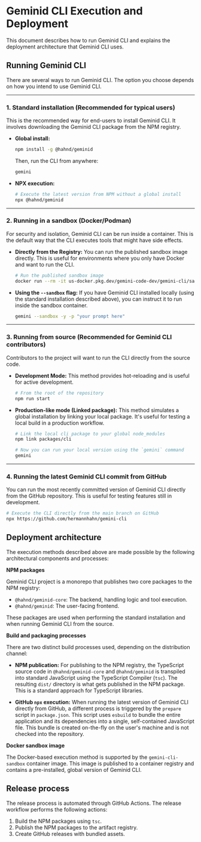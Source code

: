 # Geminid CLI Execution and Deployment

This document describes how to run Geminid CLI and explains the deployment architecture that Geminid CLI uses.

## Running Geminid CLI

There are several ways to run Geminid CLI. The option you choose depends on how you intend to use Geminid CLI.

---

### 1. Standard installation (Recommended for typical users)

This is the recommended way for end-users to install Geminid CLI. It involves downloading the Geminid CLI package from the NPM registry.

- **Global install:**

  ```bash
  npm install -g @hahnd/geminid
  ```

  Then, run the CLI from anywhere:

  ```bash
  gemini
  ```

- **NPX execution:**

  ```bash
  # Execute the latest version from NPM without a global install
  npx @hahnd/geminid
  ```

---

### 2. Running in a sandbox (Docker/Podman)

For security and isolation, Geminid CLI can be run inside a container. This is the default way that the CLI executes tools that might have side effects.

- **Directly from the Registry:**
  You can run the published sandbox image directly. This is useful for environments where you only have Docker and want to run the CLI.
  ```bash
  # Run the published sandbox image
  docker run --rm -it us-docker.pkg.dev/gemini-code-dev/gemini-cli/sandbox:0.1.1
  ```
- **Using the `--sandbox` flag:**
  If you have Geminid CLI installed locally (using the standard installation described above), you can instruct it to run inside the sandbox container.
  ```bash
  gemini --sandbox -y -p "your prompt here"
  ```

---

### 3. Running from source (Recommended for Geminid CLI contributors)

Contributors to the project will want to run the CLI directly from the source code.

- **Development Mode:**
  This method provides hot-reloading and is useful for active development.
  ```bash
  # From the root of the repository
  npm run start
  ```
- **Production-like mode (Linked package):**
  This method simulates a global installation by linking your local package. It's useful for testing a local build in a production workflow.

  ```bash
  # Link the local cli package to your global node_modules
  npm link packages/cli

  # Now you can run your local version using the `gemini` command
  gemini
  ```

---

### 4. Running the latest Geminid CLI commit from GitHub

You can run the most recently committed version of Geminid CLI directly from the GitHub repository. This is useful for testing features still in development.

```bash
# Execute the CLI directly from the main branch on GitHub
npx https://github.com/hermannhahn/gemini-cli
```

## Deployment architecture

The execution methods described above are made possible by the following architectural components and processes:

**NPM packages**

Geminid CLI project is a monorepo that publishes two core packages to the NPM registry:

- `@hahnd/geminid-core`: The backend, handling logic and tool execution.
- `@hahnd/geminid`: The user-facing frontend.

These packages are used when performing the standard installation and when running Geminid CLI from the source.

**Build and packaging processes**

There are two distinct build processes used, depending on the distribution channel:

- **NPM publication:** For publishing to the NPM registry, the TypeScript source code in `@hahnd/geminid-core` and `@hahnd/geminid` is transpiled into standard JavaScript using the TypeScript Compiler (`tsc`). The resulting `dist/` directory is what gets published in the NPM package. This is a standard approach for TypeScript libraries.

- **GitHub `npx` execution:** When running the latest version of Geminid CLI directly from GitHub, a different process is triggered by the `prepare` script in `package.json`. This script uses `esbuild` to bundle the entire application and its dependencies into a single, self-contained JavaScript file. This bundle is created on-the-fly on the user's machine and is not checked into the repository.

**Docker sandbox image**

The Docker-based execution method is supported by the `gemini-cli-sandbox` container image. This image is published to a container registry and contains a pre-installed, global version of Geminid CLI.

## Release process

The release process is automated through GitHub Actions. The release workflow performs the following actions:

1.  Build the NPM packages using `tsc`.
2.  Publish the NPM packages to the artifact registry.
3.  Create GitHub releases with bundled assets.
